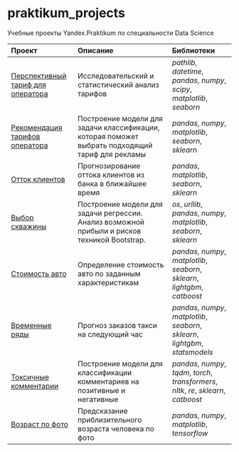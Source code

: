 # praktikum_projects
Учебные проекты Yandex.Praktikum по специальности Data Science


| Проект              | Описание           | Библиотеки                     |
| :-------------------- | :------------------------------------------------- |:---------------------------|
| [Перспективный тариф для оператора](https://github.com/mo-hai/praktikum_projects/tree/main/telecom_SDA_EDA) | Исследовательский и статистический анализ тарифов | *pathlib*, *datetime*, *pandas*, *numpy*, *scipy*, *matplotlib*, *seaborn* |
| [Рекомендация тарифов оператора](https://github.com/mo-hai/praktikum_projects/tree/main/telecom_classification) | Построение модели для задачи классификации, которая поможет выбрать подходящий тариф для рекламы | *pandas*, *numpy*, *matplotlib*, *seaborn*, *sklearn* |
| [Отток клиентов](https://github.com/mo-hai/praktikum_projects/tree/main/bank_churn_classification) | Прогнозирование оттока клиентов из банка в ближайшее время | *pandas*, *matplotlib*, *seaborn*, *sklearn* |
| [Выбор скважины](https://github.com/mo-hai/praktikum_projects/tree/main/petroleum_regression)|Построение модели для задачи регрессии. Анализ возможной прибыли и рисков техникой Bootstrap.| *os*, *urllib*, *pandas*, *numpy*, *matplotlib*, *seaborn*, *sklearn*|
| [Стоимость авто](https://github.com/mo-hai/praktikum_projects/tree/main/auto_price_regression)|Определение стоимость авто по заданным характеристикам|*pandas*, *numpy*, *matplotlib*, *seaborn*, *sklearn*, *lightgbm*, *catboost*|
| [Временные ряды](https://github.com/mo-hai/praktikum_projects/tree/main/taxi_time_series)|Прогноз заказов такси на следующий час|*pandas*, *numpy*, *matplotlib*, *seaborn*, *sklearn*, *lightgbm*, *statsmodels*|
| [Токсичные комментарии](https://github.com/mo-hai/praktikum_projects/tree/main/comments_NLP)|Построение модели для классификации комментариев на позитивные и негативные|*pandas*, *numpy*, *tqdm*, *torch*, *transformers*, *nltk*, *re*, *sklearn*, *catboost*|
| [Возраст по фото](https://github.com/mo-hai/praktikum_projects/tree/main/photo_age_CV)|Предсказание приблизительного возраста человека по фото|*pandas*, *numpy*, *matplotlib*, *tensorflow*|

